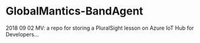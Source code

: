 # GlobalMantics-BandAgent
2018 09 02 MV: a repo for storing a PluralSight lesson on Azure IoT Hub for Developers... 
